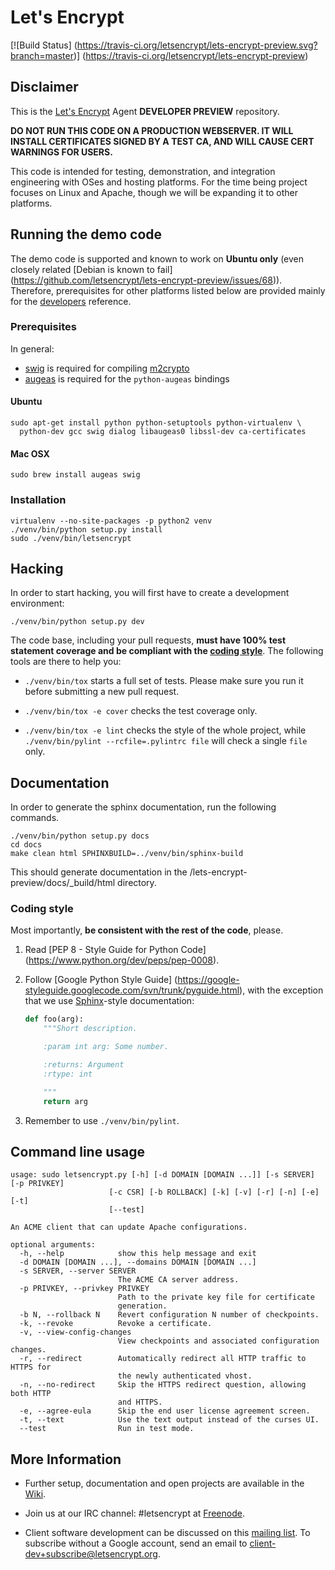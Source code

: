 # Let's Encrypt

[![Build Status]
(https://travis-ci.org/letsencrypt/lets-encrypt-preview.svg?branch=master)]
(https://travis-ci.org/letsencrypt/lets-encrypt-preview)

## Disclaimer

This is the [Let's Encrypt] Agent **DEVELOPER PREVIEW** repository.

**DO NOT RUN THIS CODE ON A PRODUCTION WEBSERVER. IT WILL INSTALL
CERTIFICATES SIGNED BY A TEST CA, AND WILL CAUSE CERT WARNINGS FOR
USERS.**

This code is intended for testing, demonstration, and integration
engineering with OSes and hosting platforms. For the time being
project focuses on Linux and Apache, though we will be expanding
it to other platforms.

## Running the demo code

The demo code is supported and known to work on **Ubuntu only** (even
closely related [Debian is known to fail]
(https://github.com/letsencrypt/lets-encrypt-preview/issues/68)).
Therefore, prerequisites for other platforms listed below are provided
mainly for the [developers](#hacking) reference.

### Prerequisites

In general:

* [swig] is required for compiling [m2crypto]
* [augeas] is required for the `python-augeas` bindings

#### Ubuntu

```
sudo apt-get install python python-setuptools python-virtualenv \
  python-dev gcc swig dialog libaugeas0 libssl-dev ca-certificates
```

#### Mac OSX

`sudo brew install augeas swig`

### Installation

```
virtualenv --no-site-packages -p python2 venv
./venv/bin/python setup.py install
sudo ./venv/bin/letsencrypt
```

## Hacking

In order to start hacking, you will first have to create a development
environment:

`./venv/bin/python setup.py dev`

The code base, including your pull requests, **must have 100% test
statement coverage and be compliant with the [coding
style](#coding-style)**. The following tools are there to help you:

- `./venv/bin/tox` starts a full set of tests. Please make sure you
  run it before submitting a new pull request.

- `./venv/bin/tox -e cover` checks the test coverage only.

- `./venv/bin/tox -e lint` checks the style of the whole project,
  while `./venv/bin/pylint --rcfile=.pylintrc file` will check a single `file` only.

## Documentation

In order to generate the sphinx documentation, run the following commands.

```
./venv/bin/python setup.py docs
cd docs
make clean html SPHINXBUILD=../venv/bin/sphinx-build
```

This should generate documentation in the /lets-encrypt-preview/docs/_build/html
directory.

### Coding style

Most importantly, **be consistent with the rest of the code**, please.

1. Read [PEP 8 - Style Guide for Python Code]
(https://www.python.org/dev/peps/pep-0008).

2. Follow [Google Python Style Guide]
(https://google-styleguide.googlecode.com/svn/trunk/pyguide.html),
with the exception that we use [Sphinx](http://sphinx-doc.org/)-style
documentation:

   ```python
   def foo(arg):
       """Short description.

       :param int arg: Some number.

       :returns: Argument
       :rtype: int

       """
       return arg
   ```

3. Remember to use `./venv/bin/pylint`.

## Command line usage

```
usage: sudo letsencrypt.py [-h] [-d DOMAIN [DOMAIN ...]] [-s SERVER] [-p PRIVKEY]
                      [-c CSR] [-b ROLLBACK] [-k] [-v] [-r] [-n] [-e] [-t]
                      [--test]

An ACME client that can update Apache configurations.

optional arguments:
  -h, --help            show this help message and exit
  -d DOMAIN [DOMAIN ...], --domains DOMAIN [DOMAIN ...]
  -s SERVER, --server SERVER
                        The ACME CA server address.
  -p PRIVKEY, --privkey PRIVKEY
                        Path to the private key file for certificate
                        generation.
  -b N, --rollback N    Revert configuration N number of checkpoints.
  -k, --revoke          Revoke a certificate.
  -v, --view-config-changes
                        View checkpoints and associated configuration changes.
  -r, --redirect        Automatically redirect all HTTP traffic to HTTPS for
                        the newly authenticated vhost.
  -n, --no-redirect     Skip the HTTPS redirect question, allowing both HTTP
                        and HTTPS.
  -e, --agree-eula      Skip the end user license agreement screen.
  -t, --text            Use the text output instead of the curses UI.
  --test                Run in test mode.
```

## More Information

- Further setup, documentation and open projects are available in the
  [Wiki].

- Join us at our IRC channel: #letsencrypt at [Freenode].

- Client software development can be discussed on this [mailing
  list]. To subscribe without a Google account, send an email to
  client-dev+subscribe@letsencrypt.org.


[augeas]: http://augeas.net
[Freenode]: https://freenode.net
[Let's Encrypt]: https://letsencrypt.org
[m2crypto]: https://github.com/M2Crypto/M2Crypto
[mailing list]: https://groups.google.com/a/letsencrypt.org/forum/#!forum/client-dev
[swig]: http://www.swig.org
[wiki]: https://github.com/letsencrypt/lets-encrypt-preview/wiki
